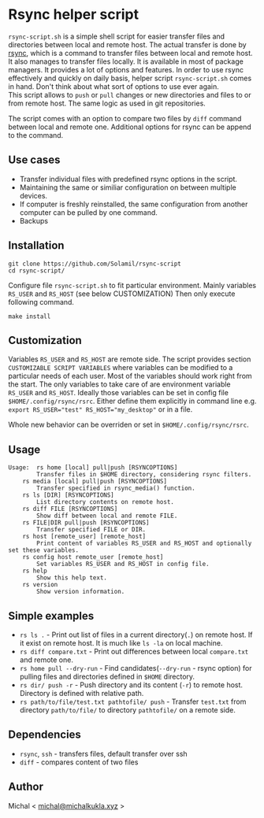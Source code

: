 # Rsync helper script

`rsync-script.sh` is a simple shell script for easier transfer files and directories between local and remote host.
The actual transfer is done by [rsync](https://github.com/WayneD/rsync), which is a command to transfer files between local and remote host. It also manages to transfer files locally.
It is available in most of package managers.
It provides a lot of options and features.
In order to use rsync effectively and quickly on daily basis, helper script `rsync-script.sh` comes in hand. Don't think about what sort of options to use ever again.  
This script allows to `push` or `pull` changes or new directories and files to or from remote host.
The same logic as used in git repositories.

The script comes with an option to compare two files by `diff` command between local and remote one.
Additional options for rsync can be append to the command. 

## Use cases

 - Transfer individual files with predefined rsync options in the script.
 - Maintaining the same or similiar configuration on between multiple devices.
 - If computer is freshly reinstalled, the same configuration from another computer can be pulled by one command.
 - Backups

## Installation

```
git clone https://github.com/Solamil/rsync-script
cd rsync-script/
```

Configure file `rsync-script.sh` to fit particular environment. Mainly variables `RS_USER` and `RS_HOST`  (see below CUSTOMIZATION)
Then only execute following command.

```
make install
```

## Customization 

Variables `RS_USER` and `RS_HOST` are remote side.
The script provides section `CUSTOMIZABLE SCRIPT VARIABLES` where variables can be modified to a particular needs of each user.
Most of the variables should work right from the start.
The only variables to take care of are environment variable `RS_USER` and `RS_HOST`.
Ideally those variables can be set in config file `$HOME/.config/rsync/rsrc`.
Either define them explicitly in command line e.g. `export RS_USER="test" RS_HOST="my_desktop"` or in a file.  

Whole new behavior can be overriden or set in `$HOME/.config/rsync/rsrc`.
## Usage

```
Usage: 	rs home [local] pull|push [RSYNCOPTIONS]
		Transfer files in $HOME directory, considering rsync filters.
	rs media [local] pull|push [RSYNCOPTIONS]
		Transfer specified in rsync_media() function.
	rs ls [DIR] [RSYNCOPTIONS]
		List directory contents on remote host.
	rs diff FILE [RSYNCOPTIONS]
		Show diff between local and remote FILE.		
	rs FILE|DIR pull|push [RSYNCOPTIONS]
		Transfer specified FILE or DIR.
	rs host [remote_user] [remote_host]
		Print content of variables RS_USER and RS_HOST and optionally set these variables. 
	rs config host remote_user [remote_host] 
		Set variables RS_USER and RS_HOST in config file.
	rs help
		Show this help text.
	rs version
		Show version information.

```

## Simple examples

 - `rs ls .` - Print out list of files in a current directory(`.`) on remote host. If it exist on remote host. It is much like `ls -la` on local machine.
 - `rs diff compare.txt` - Print out differences between local `compare.txt` and remote one.
 - `rs home pull --dry-run` - Find candidates(`--dry-run` - rsync option) for pulling files and directories defined in `$HOME` directory.
 - `rs dir/ push -r` - Push directory and its content (`-r`) to remote host. Directory is defined with relative path.
 - `rs path/to/file/test.txt pathtofile/ push` - Transfer `test.txt` from directory `path/to/file/` to directory `pathtofile/` on a remote side.

## Dependencies

 - `rsync`, `ssh` - transfers files, default transfer over ssh
 - `diff` - compares content of two files

## Author

Michal < michal@michalkukla.xyz >
